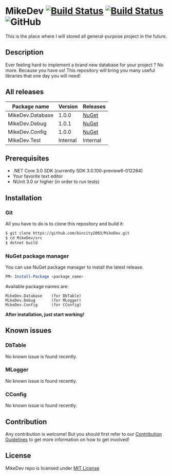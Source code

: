 # MikeDev [![Build Status](https://dev.azure.com/bincity2003/MikeDev/_apis/build/status/bincity2003.MikeDev?branchName=master)](https://dev.azure.com/bincity2003/MikeDev/_build/latest?definitionId=3&branchName=master) [![Build Status](https://travis-ci.org/bincity2003/MikeDev.svg?branch=master)](https://travis-ci.org/bincity2003/MikeDev) ![GitHub](https://img.shields.io/github/license/bincity2003/MikeDev.svg?color=red&label=License&logo=MIT)
This is the place where I will stored all general-purpose project in the future.
## Description
Ever feeling hard to implement a brand new database for your project ? No more. Because you have us! This repository will bring you many useful libraries that one day you will need!
## All releases
| Package name     | Version  | Releases                                                 |
|------------------|----------|----------------------------------------------------------|
| MikeDev.Database | 1.0.0    | [NuGet](https://www.nuget.org/packages/MikeDev.Database) |
| MikeDev.Debug    | 1.0.1    | [NuGet](https://www.nuget.org/packages/MikeDev.Debug)    |
| MikeDev.Config   | 1.0.0    | [NuGet](https://www.nuget.org/packages/MikeDev.Confug)   |
| MikeDev.Test     | Internal | Internal                                                 |
## Prerequisites
* .NET Core 3.0 SDK (currently SDK 3.0.100-preview6-012264)
* Your favorite text editor
* NUnit 3.0 or higher (in order to run tests)
## Installation
### Git
All you have to do is to clone this repository and build it:
```bash
$ git clone https://github.com/bincity2003/MikeDev.git
$ cd MikeDev/src
$ dotnet build
```
### NuGet package manager
You can use NuGet package manager to install the latest release.
```powershell
PM> Install-Package <package_name>
```
Available package names are:
```
MikeDev.Database    (for DbTable)
MikeDev.Debug       (for MLogger)
MikeDev.Config      (for CConfig)
```
**After installation, just start working!**
## Known issues
### DbTable
No known issue is found recently.
### MLogger
No known issue is found recently.
### CConfig
No known issue is found recently.
## Contribution
Any contribution is welcome! But you should first refer to our
[Contribution Guidelines](https://github.com/bincity2003/MikeDev/blob/master/CONTRIBUTING.md)
to get more information on how to get involved!
## License
MikeDev repo is licensed under [MIT License](https://github.com/bincity2003/MikeDev/blob/master/LICENSE)
